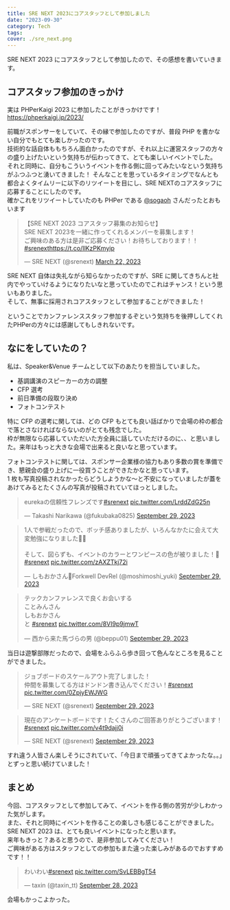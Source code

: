 ```yaml
---
title: SRE NEXT 2023にコアスタッフとして参加しました
date: "2023-09-30"
category: Tech
tags:
cover: ./sre_next.png
---
```


SRE NEXT 2023 にコアスタッフとして参加したので、その感想を書いていきます。

## コアスタッフ参加のきっかけ

実は PHPerKaigi 2023 に参加したことがきっかけです！  
<https://phperkaigi.jp/2023/>

前職がスポンサーをしていて、その縁で参加したのですが、普段 PHP を書かない自分でもとても楽しかったのです。  
技術的な話自体ももちろん面白かったのですが、それ以上に運営スタッフの方々の盛り上げたいという気持ちが伝わってきて、とても楽しいイベントでした。  
それと同時に、自分もこういうイベントを作る側に回ってみたいなという気持ちがふつふつと湧いてきました！
そんなことを思っているタイミングでなんとも都合よくタイムリーに以下のリツイートを目にし、SRE NEXTのコアスタッフに応募することにしたのです。  
確かこれをリツイートしていたのも PHPer である [@sogaoh](https://twitter.com/sogaoh) さんだったとおもいます  

<blockquote class="twitter-tweet"><p lang="ja" dir="ltr">【SRE NEXT 2023 コアスタッフ募集のお知らせ】<br>SRE NEXT 2023を一緒に作ってくれるメンバーを募集します！<br>ご興味のある方は是非ご応募ください！お待ちしております！！ <a href="https://twitter.com/hashtag/srenext?src=hash&amp;ref_src=twsrc%5Etfw">#srenext</a><a href="https://t.co/IlKzPKmyip">https://t.co/IlKzPKmyip</a></p>&mdash; SRE NEXT (@srenext) <a href="https://twitter.com/srenext/status/1638468804484399104?ref_src=twsrc%5Etfw">March 22, 2023</a></blockquote>

SRE NEXT 自体は失礼ながら知らなかったのですが、SRE に関してきちんと社内でやっていけるようになりたいなと思っていたのでこれはチャンス！という思いもありました。  
そして、無事に採用されコアスタッフとして参加することができました！  

ということでカンファレンススタッフ参加するぞという気持ちを後押ししてくれたPHPerの方々には感謝してもしきれないです。

## なにをしていたの？

私は、Speaker&Venue チームとして以下のあたりを担当していました。

- 基調講演のスピーカーの方の調整
- CFP 選考
- 前日準備の段取り決め
- フォトコンテスト

特に CFP の選考に関しては、どの CFP もとても良い話ばかりで会場の枠の都合で落とさなければならないのがとても残念でした。  
枠が無限なら応募していただいた方全員に話していただけるのに、、と思いました。来年はもっと大きな会場で出来ると良いなと思っています。

フォトコンテストに関しては、スポンサー企業様の協力もあり多数の賞を準備でき、懇親会の盛り上げに一役買うことができたかなと思っています。  
1 枚も写真投稿されなかったらどうしようかな〜と不安になっていましたが蓋をあけてみるとたくさんの写真が投稿されていてほっとしました。

<blockquote class="twitter-tweet"><p lang="ja" dir="ltr">eurekaの信頼性フレンズです<a href="https://twitter.com/hashtag/srenext?src=hash&amp;ref_src=twsrc%5Etfw">#srenext</a> <a href="https://t.co/LrddZdG25n">pic.twitter.com/LrddZdG25n</a></p>&mdash; Takashi Narikawa (@fukubaka0825) <a href="https://twitter.com/fukubaka0825/status/1707677937066262970?ref_src=twsrc%5Etfw">September 29, 2023</a></blockquote>

<blockquote class="twitter-tweet"><p lang="ja" dir="ltr">1人で参戦だったので、ボッチ感ありましたが、いろんなかたに会えて大変勉強になりました🍩💪<br><br>そして、図らずも、イベントのカラーとワンピースの色が被りました！💙<a href="https://twitter.com/hashtag/srenext?src=hash&amp;ref_src=twsrc%5Etfw">#srenext</a> <a href="https://t.co/zAXZTkj72i">pic.twitter.com/zAXZTkj72i</a></p>&mdash; しもおかさん🍩Forkwell DevRel (@moshimoshi_yuki) <a href="https://twitter.com/moshimoshi_yuki/status/1707636307827253271?ref_src=twsrc%5Etfw">September 29, 2023</a></blockquote>

<blockquote class="twitter-tweet"><p lang="ja" dir="ltr">テックカンファレンスで良くお会いする<br>ことみんさん<br>しもおかさん<br>と <a href="https://twitter.com/hashtag/srenext?src=hash&amp;ref_src=twsrc%5Etfw">#srenext</a> <a href="https://t.co/8VI9p9jmwT">pic.twitter.com/8VI9p9jmwT</a></p>&mdash; 西から来た馬づらの男 (@beppu01) <a href="https://twitter.com/beppu01/status/1707628973772169344?ref_src=twsrc%5Etfw">September 29, 2023</a></blockquote>

当日は遊撃部隊だったので、会場をふらふら歩き回って色んなところを見ることができました。  

<blockquote class="twitter-tweet"><p lang="ja" dir="ltr">ジョブボードのスケールアウト完了しました！<br>仲間を募集してる方はドンドン書き込んでください！<a href="https://twitter.com/hashtag/srenext?src=hash&amp;ref_src=twsrc%5Etfw">#srenext</a> <a href="https://t.co/0ZpjyEWJWG">pic.twitter.com/0ZpjyEWJWG</a></p>&mdash; SRE NEXT (@srenext) <a href="https://twitter.com/srenext/status/1707647155236970979?ref_src=twsrc%5Etfw">September 29, 2023</a></blockquote>

<blockquote class="twitter-tweet"><p lang="ja" dir="ltr">現在のアンケートボードです！たくさんのご回答ありがとうございます！<a href="https://twitter.com/hashtag/srenext?src=hash&amp;ref_src=twsrc%5Etfw">#srenext</a> <a href="https://t.co/v4t9dajj0i">pic.twitter.com/v4t9dajj0i</a></p>&mdash; SRE NEXT (@srenext) <a href="https://twitter.com/srenext/status/1707640080008155292?ref_src=twsrc%5Etfw">September 29, 2023</a></blockquote>

すれ違う人皆さん楽しそうにされていて、「今日まで頑張ってきてよかったな。。」とずっと思い続けていました！

## まとめ

今回、コアスタッフとして参加してみて、イベントを作る側の苦労が少しわかった気がします。  
また、それと同時にイベントを作ることの楽しさも感じることができました。  
SRE NEXT 2023 は、とても良いイベントになったと思います。  
来年もきっと？あると思うので、是非参加してみてください！  
ご興味がある方はスタッフとしての参加もまた違った楽しみがあるのでおすすめです！！  

<blockquote class="twitter-tweet"><p lang="ja" dir="ltr">わいわい<a href="https://twitter.com/hashtag/srenext?src=hash&amp;ref_src=twsrc%5Etfw">#srenext</a> <a href="https://t.co/SvLEBBgT54">pic.twitter.com/SvLEBBgT54</a></p>&mdash; taxin (@taxin_tt) <a href="https://twitter.com/taxin_tt/status/1707522930891194648?ref_src=twsrc%5Etfw">September 28, 2023</a></blockquote>

会場もかっこよかった。
